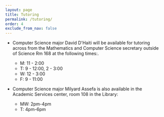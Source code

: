 ```yaml
---  
layout: page
title: Tutoring 
permalink: /tutoring/
order: 4
exclude_from_nav: false 
---
```


* Computer Science major David D'Haiti will be available for tutoring across from the Mathematics and Computer Science secretary outside of Science Rm 168 at the following times:.
    - M: 11 - 2:00
    - T: 9 - 12:00, 2 - 3:00
    - W: 12 - 3:00
    - F: 9 - 11:00

* Computer Science major Milyard Assefa is also available in the Academic Services center, room 108 in the Library:
    - MW: 2pm-4pm
    - T: 4pm-6pm
